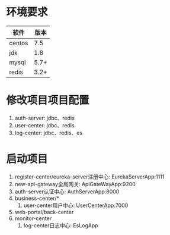 # 环境要求

| 软件   | 版本 |
| ------ | ---- |
| centos | 7.5  |
| jdk    | 1.8  |
| mysql  | 5.7+ |
| redis  | 3.2+ |

# 修改项目项目配置

1. auth-server: jdbc、redis
2. user-center: jdbc、redis
3. log-center: jdbc、redis、es

# 启动项目

1. register-center/eureka-server注册中心: EurekaServerApp:1111
2. new-api-gateway全局网关: ApiGateWayApp:9200
3. auth-server认证中心: AuthServerApp:8000
4. business-center/*
   1. user-center用户中心: UserCenterApp:7000
5. web-portal/back-center
6. monitor-center
   1. log-center日志中心: EsLogApp 